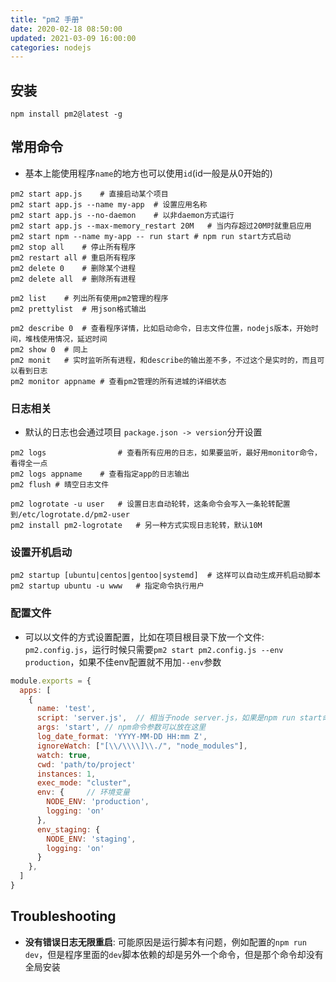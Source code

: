 ```yaml
---
title: "pm2 手册"
date: 2020-02-18 08:50:00
updated: 2021-03-09 16:00:00
categories: nodejs
---
```


## 安装

```shell
npm install pm2@latest -g
```

## 常用命令

- 基本上能使用程序`name`的地方也可以使用`id`(id一般是从0开始的)

```shell
pm2 start app.js	# 直接启动某个项目
pm2 start app.js --name my-app	# 设置应用名称
pm2 start app.js --no-daemon	# 以非daemon方式运行
pm2 start app.js --max-memory_restart 20M	# 当内存超过20M时就重启应用
pm2 start npm --name my-app -- run start # npm run start方式启动
pm2 stop all	# 停止所有程序
pm2 restart all	# 重启所有程序
pm2 delete 0	# 删除某个进程
pm2 delete all	# 删除所有进程

pm2 list	# 列出所有使用pm2管理的程序
pm2 prettylist	# 用json格式输出

pm2 describe 0	# 查看程序详情，比如启动命令，日志文件位置，nodejs版本，开始时间，堆栈使用情况，延迟时间
pm2 show 0	# 同上
pm2 monit	# 实时监听所有进程，和describe的输出差不多，不过这个是实时的，而且可以看到日志
pm2 monitor appname	# 查看pm2管理的所有进城的详细状态
```

<!--more-->

### 日志相关

- 默认的日志也会通过项目 `package.json -> version`分开设置

```shell
pm2 logs				# 查看所有应用的日志，如果要监听，最好用monitor命令，看得全一点
pm2 logs appname	# 查看指定app的日志输出
pm2 flush # 晴空日志文件

pm2 logrotate -u user	# 设置日志自动轮转，这条命令会写入一条轮转配置到/etc/logrotate.d/pm2-user
pm2 install pm2-logrotate	# 另一种方式实现日志轮转，默认10M
```

### 设置开机启动

```shell
pm2 startup [ubuntu|centos|gentoo|systemd]	# 这样可以自动生成开机启动脚本
pm2 startup ubuntu -u www	# 指定命令执行用户
```

### 配置文件

- 可以以文件的方式设置配置，比如在项目根目录下放一个文件: `pm2.config.js`，运行时候只需要`pm2 start pm2.config.js --env production`，如果不佳env配置就不用加`--env`参数

```javascript
module.exports = {
  apps: [
    {
      name: 'test',
      script: 'server.js',	// 相当于node server.js，如果是npm run start命令，那么script就写npm，args里面放start
      args: 'start', // npm命令参数可以放在这里
      log_date_format: 'YYYY-MM-DD HH:mm Z',
      ignoreWatch: ["[\\/\\\\]\\./", "node_modules"],
      watch: true,
      cwd: 'path/to/project'
      instances: 1,
      exec_mode: "cluster",
      env: {	 // 环境变量
        NODE_ENV: 'production',
        logging: 'on'
      },
      env_staging: {
        NODE_ENV: 'staging',
        logging: 'on'
      }
    },
  ]
}
```

## Troubleshooting

- **没有错误日志无限重启**: 可能原因是运行脚本有问题，例如配置的`npm run dev`，但是程序里面的`dev`脚本依赖的却是另外一个命令，但是那个命令却没有全局安装

